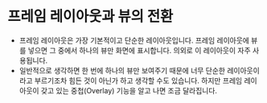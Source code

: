 # 프레임 레이아웃과 뷰의 전환 

- 프레임 레이아웃은 가장 기본적이고 단순한 레이아웃입니다. 프레임 레이아웃에 뷰를 넣으면 그 중에서 하나의 뷰만 화면에 표시합니다. 의외로 이 레이아웃이 자주 사용됩니다. 
- 일반적으로 생각하면 한 번에 하나의 뷰만 보여주기 때문에 너무 단순한 레이아웃이라고 부르기조차 힘든 것이 아닌가 하고 생각할 수도 있습니다. 하지만 프레임 레이아웃이 갖고 있는 중첩(Overlay) 기능을 알고 나면 조금 달라집니다.